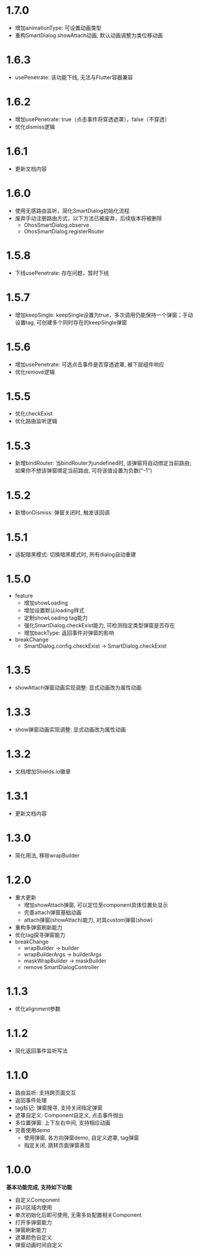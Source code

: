 # 1.7.0
- 增加animationType: 可设置动画类型
- 重构SmartDialog.showAttach动画, 默认动画调整为类位移动画


# 1.6.3
- usePenetrate: 该功能下线, 无法与Flutter容器兼容

# 1.6.2
- 增加usePenetrate: true（点击事件将穿透遮罩），false（不穿透）
- 优化dismiss逻辑

# 1.6.1
- 更新文档内容

# 1.6.0
- 使用无感路由监听，简化SmartDialog初始化流程
- 废弃手动注册路由方式，以下方法已被废弃，后续版本将被删除
  - OhosSmartDialog.observe 
  - OhosSmartDialog.registerRouter

# 1.5.8
- 下线usePenetrate: 存在问题，暂时下线

# 1.5.7
- 增加keepSingle: keepSingle设置为true，多次调用仍能保持一个弹窗；手动设置tag, 可创建多个同时存在的keepSingle弹窗

# 1.5.6
- 增加usePenetrate: 可选点击事件是否穿透遮罩, 被下层组件响应
- 优化remove逻辑

# 1.5.5
- 优化checkExist
- 优化路由监听逻辑

# 1.5.3
- 新增bindRouter: 当bindRouter为undefined时, 该弹窗将自动绑定当前路由; 如果你不想该弹窗绑定当前路由, 可将该值设置为负数("-1")

# 1.5.2
- 新增onDismiss: 弹窗关闭时, 触发该回调

# 1.5.1
- 适配暗黑模式: 切换暗黑模式时, 所有dialog自动重建

# 1.5.0
- feature
  - 增加showLoading
  - 增加设置默认loading样式
  - 定制showLoading tag能力
  - 强化SmartDialog.checkExist能力, 可检测指定类型弹窗是否存在
  - 增加backType: 返回事件对弹窗的影响
- breakChange
  - SmartDialog.config.checkExist -> SmartDialog.checkExist

# 1.3.5
- showAttach弹窗动画实现调整: 显式动画改为属性动画

# 1.3.3
- show弹窗动画实现调整: 显式动画改为属性动画

# 1.3.2
- 文档增加Shields.io徽章

# 1.3.1
- 更新文档内容

# 1.3.0
- 简化用法, 移除wrapBuilder

# 1.2.0
- 重大更新
  - 增加showAttach弹窗, 可以定位至component具体位置处显示
  - 完善attach弹窗基础动画
  - attach弹窗(showAttach)能力, 对其custom弹窗(show)
- 重构多弹窗刷新能力
- 优化tag探寻弹窗能力
- breakChange
  - wrapBuilder -> builder
  - wrapBuilderArgs -> builderArgs
  - maskWrapBuilder -> maskBuilder
  - remove SmartDialogController

# 1.1.3
- 优化alignment参数


# 1.1.2
- 简化返回事件监听写法


# 1.1.0
- 路由监听: 支持跨页面交互
- 返回事件处理
- tag标记: 弹窗搜寻, 支持关闭指定弹窗
- 遮罩自定义:  Component自定义, 点击事件抛出
- 多位置弹窗: 上下左右中间, 支持相应动画
- 完善使用demo
  - 使用弹窗, 各方向弹窗demo, 自定义遮罩, tag弹窗
  - 指定关闭, 跳转页面弹窗表现


# 1.0.0
**基本功能完成, 支持如下功能** 
- 自定义Component
- 非UI区域内使用
- 单次初始化后即可使用, 无需多处配置相关Component
- 打开多弹窗能力
- 弹窗刷新能力
- 遮罩颜色自定义
- 弹窗动画时间自定义
